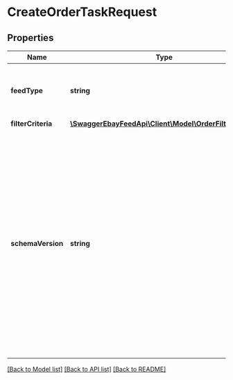 # CreateOrderTaskRequest

## Properties
Name | Type | Description | Notes
------------ | ------------- | ------------- | -------------
**feedType** | **string** | The feed type associated with the task. The only presently supported value is LMS_ORDER_REPORT. | [optional] 
**filterCriteria** | [**\SwaggerEbayFeedApi\Client\Model\OrderFilterCriteria**](OrderFilterCriteria.md) |  | [optional] 
**schemaVersion** | **string** | The schema version of the LMS OrderReport. For the LMS_ORDER_REPORT feed type, see the OrderReport reference page to see the present schema version. The schemaVersion value is the version number shown at the top of the OrderReport page. Restriction: This value must be 1113 or higher. The OrderReport schema version is updated about every two weeks. All version numbers are odd numbers (even numbers are skipped). For example, the next release version after &#39;1113&#39; is &#39;1115&#39;. | [optional] 

[[Back to Model list]](../README.md#documentation-for-models) [[Back to API list]](../README.md#documentation-for-api-endpoints) [[Back to README]](../README.md)


